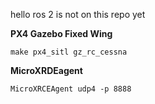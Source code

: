 hello ros 2 is not on this repo yet


**PX4 Gazebo Fixed Wing**

``
make px4_sitl gz_rc_cessna
``


**MicroXRDEagent**

``
MicroXRCEAgent udp4 -p 8888
``
